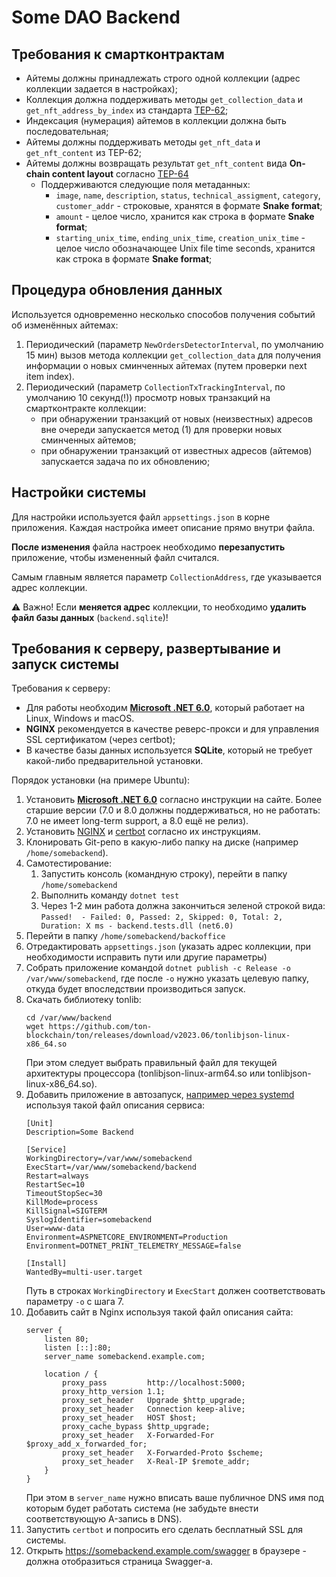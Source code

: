 ﻿Some DAO Backend
================


Требования к смартконтрактам
----------------------------

* Айтемы должны принадлежать строго одной коллекции (адрес коллекции задается в настройках);
* Коллекция должна поддерживать методы `get_collection_data` и `get_nft_address_by_index` из стандарта [TEP-62](https://github.com/ton-blockchain/TEPs/blob/master/text/0062-nft-standard.md);
* Индексация (нумерация) айтемов в коллекции должна быть последовательная;
* Айтемы должны поддерживать методы `get_nft_data` и `get_nft_content` из TEP-62;
* Айтемы должны возвращать результат `get_nft_content` вида **On-chain content layout** согласно [TEP-64](https://github.com/ton-blockchain/TEPs/blob/master/text/0064-token-data-standard.md)
    * Поддерживаются следующие поля метаданных:
        * `image`, `name`, `description`, `status`, `technical_assigment`, `category`, `customer_addr` - строковые, хранятся в формате **Snake format**; 
        * `amount` - целое число, хранится как строка в формате **Snake format**; 
        * `starting_unix_time`, `ending_unix_time`, `creation_unix_time` - целое число обозначающее Unix file time seconds, хранится как строка в формате **Snake format**; 


Процедура обновления данных
---------------------------

Используется одновременно несколько способов получения событий об изменённых айтемах:

1. Периодический (параметр `NewOrdersDetectorInterval`, по умолчанию 15 мин) вызов метода коллекции `get_collection_data` для получения информации о новых сминченных айтемах (путем проверки next item index). 
2. Периодический (параметр `CollectionTxTrackingInterval`, по умолчанию 10 секунд(!)) просмотр новых транзакций на смартконтракте коллекции: 
      * при обнаружении транзакций от новых (неизвестных) адресов вне очереди запускается метод (1) для проверки новых сминченных айтемов;
      * при обнаружении транзакций от известных адресов (айтемов) запускается задача по их обновлению;


Настройки системы
-----------------

Для настройки используется файл `appsettings.json` в корне приложения. Каждая настройка имеет описание прямо внутри файла.

**После изменения** файла настроек необходимо **перезапустить** приложение, чтобы измененный файл считался.

Самым главным является параметр `CollectionAddress`, где указывается адрес коллекции.

⚠ Важно! Если **меняется адрес** коллекции, то необходимо **удалить файл базы данных** (`backend.sqlite`)!


Требования к серверу, развертывание и запуск системы
----------------------

Требования к серверу:

* Для работы необходим [**Microsoft .NET 6.0**](https://dotnet.microsoft.com/en-us/download/dotnet/6.0), который работает на Linux, Windows и macOS.
* **NGINX** рекомендуется в качестве реверс-прокси и для управления SSL сертификатом (через certbot);
* В качестве базы данных используется **SQLite**, который не требует какой-либо предварительной установки.

Порядок установки (на примере Ubuntu):

1. Установить [**Microsoft .NET 6.0**](https://dotnet.microsoft.com/en-us/download/dotnet/6.0) согласно инструкции на сайте. Более старшие версии (7.0 и 8.0 должны поддерживаться, но не работать: 7.0 не имеет long-term support, а 8.0 ещё не релиз).
2. Установить [NGINX](https://nginx.org/) и [certbot](https://www.nginx.com/blog/using-free-ssltls-certificates-from-lets-encrypt-with-nginx/) согласно их инструкциям.
3. Клонировать Git-репо в какую-либо папку на диске (например `/home/somebackend`).
4. Самотестирование:
    1. Запустить консоль (командную строку), перейти в папку `/home/somebackend`
    2. Выполнить команду `dotnet test`
    3. Через 1-2 мин работа должна закончиться зеленой строкой вида: `Passed!  - Failed: 0, Passed: 2, Skipped: 0, Total: 2, Duration: Х ms - backend.tests.dll (net6.0)`
5. Перейти в папку `/home/somebackend/backoffice`
6. Отредактировать `appsettings.json` (указать адрес коллекции, при необходимости исправить пути или другие параметры)
7. Собрать приложение командой `dotnet publish -c Release -o /var/www/somebackend`, где после `-o` нужно указать целевую папку, откуда будет впоследствии производиться запуск.
8. Скачать библиотеку tonlib:
    ```
    cd /var/www/backend
    wget https://github.com/ton-blockchain/ton/releases/download/v2023.06/tonlibjson-linux-x86_64.so
    ```
    При этом следует выбрать правильный файл для текущей архитектуры процессора (tonlibjson-linux-arm64.so или tonlibjson-linux-x86_64.so).
8. Добавить приложение в автозапуск, [например через systemd](https://learn.microsoft.com/ru-ru/troubleshoot/developer/webapps/aspnetcore/practice-troubleshoot-linux/2-3-configure-aspnet-core-application-start-automatically) используя такой файл описания сервиса:
    ```
    [Unit]
    Description=Some Backend

    [Service]
    WorkingDirectory=/var/www/somebackend
    ExecStart=/var/www/somebackend/backend
    Restart=always
    RestartSec=10
    TimeoutStopSec=30
    KillMode=process
    KillSignal=SIGTERM
    SyslogIdentifier=somebackend
    User=www-data
    Environment=ASPNETCORE_ENVIRONMENT=Production
    Environment=DOTNET_PRINT_TELEMETRY_MESSAGE=false

    [Install]
    WantedBy=multi-user.target
    ```
    Путь в строках `WorkingDirectory` и `ExecStart` должен соответствовать параметру `-o` с шага 7.
9. Добавить сайт в Nginx используя такой файл описания сайта:
    ```
    server {
        listen 80;
        listen [::]:80;
        server_name somebackend.example.com;

        location / {
            proxy_pass         http://localhost:5000;
            proxy_http_version 1.1;
            proxy_set_header   Upgrade $http_upgrade;
            proxy_set_header   Connection keep-alive;
            proxy_set_header   HOST $host;
            proxy_cache_bypass $http_upgrade;
            proxy_set_header   X-Forwarded-For $proxy_add_x_forwarded_for;
            proxy_set_header   X-Forwarded-Proto $scheme;
            proxy_set_header   X-Real-IP $remote_addr;
        }
    }
    ```
    При этом в `server_name` нужно вписать ваше публичное DNS имя под которым будет работать система (не забудьте внести соответствующую A-запись в DNS).
10. Запустить `certbot` и попросить его сделать бесплатный SSL для системы.
11. Открыть https://somebackend.example.com/swagger в браузере - должна отобразиться страница Swagger-а.